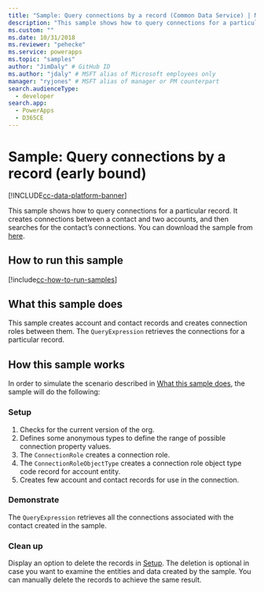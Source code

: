 ```yaml
---
title: "Sample: Query connections by a record (Common Data Service) | Microsoft Docs" # Intent and product brand in a unique string of 43-59 chars including spaces
description: "This sample shows how to query connections for a particular record." # 115-145 characters including spaces. This abstract displays in the search result.
ms.custom: ""
ms.date: 10/31/2018
ms.reviewer: "pehecke"
ms.service: powerapps
ms.topic: "samples"
author: "JimDaly" # GitHub ID
ms.author: "jdaly" # MSFT alias of Microsoft employees only
manager: "ryjones" # MSFT alias of manager or PM counterpart
search.audienceType: 
  - developer
search.app: 
  - PowerApps
  - D365CE
---
```

# Sample: Query connections by a record (early bound)

[!INCLUDE[cc-data-platform-banner](../../../../includes/cc-data-platform-banner.md)]

<!-- https://docs.microsoft.com/dynamics365/customer-engagement/developer/sample-query-connections-record-early-bound -->

This sample shows how to query connections for a particular record. It creates connections between a contact and two accounts, and then searches for the contact’s connections. You can download the sample from [here](https://github.com/Microsoft/PowerApps-Samples/tree/master/cds/orgsvc/C%23/QueryByRecord).

## How to run this sample

[!include[cc-how-to-run-samples](../../includes/cc-how-to-run-samples.md)]

## What this sample does

This sample creates account and contact records and creates connection roles between them. The `QueryExpression` retrieves the connections for a particular record.

## How this sample works

In order to simulate the scenario described in [What this sample does](#what-this-sample-does), the sample will do the following:

### Setup

1. Checks for the current version of the org.
2. Defines some anonymous types to define the range of possible connection property values.
3. The `ConnectionRole` creates a connection role.
4. The `ConnectionRoleObjectType` creates a connection role object type code record for account entity. 
5. Creates few account and contact records for use in the connection.

### Demonstrate

The `QueryExpression` retrieves all the connections associated with the contact created in the sample.

### Clean up

Display an option to delete the records in [Setup](#setup). The deletion is optional in case you want to examine the entities and data created by the sample. You can manually delete the records to achieve the same result.
